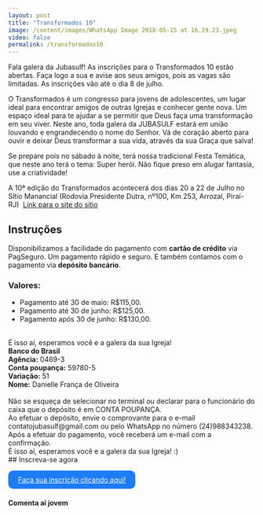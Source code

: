 ```yaml
---
layout: post
title: "Transformados 10"
image: /content/images/WhatsApp Image 2018-05-15 at 16.29.23.jpeg
video: false
permalink: /transformados10
---
```


Fala galera da Jubasulf! As inscrições para o Transformados 10 estão abertas. Faça logo a sua e avise aos seus amigos, pois as vagas são limitadas. As inscrições vão até o dia 8 de julho.
<br>

O Transformados é um congresso para jovens de adolescentes, um lugar ideal para encontrar amigos de outras Igrejas e conhecer gente nova. Um espaço ideal para te ajudar a se permitir que Deus faça uma transformação em seu viver. Neste ano, toda galera da JUBASULF estará em união louvando e engrandecendo o nome do Senhor. Vá de coração aberto para ouvir e deixar Deus transformar a sua vida, através da sua Graça que salva!
<br>

Se prepare pois no sábado à noite, terá nossa tradicional Festa Temática, que neste ano terá o tema: Super herói. Não fique preso em alugar fantasia, use a criatividade!
<br>

A 10ª edição do Transformados acontecerá dos dias 20 a 22 de Julho no Sítio Manancial (Rodovia Presidente Dutra, nº100, Km 253, Arrozal, Piraí- RJ)  <a href="https://www.facebook.com/SitioManancialPirai">Link para o site do sítio</a>
<br>

## Instruções
Disponibilizamos a facilidade do pagamento com <b>cartão de crédito</b> via PagSeguro. Um pagamento rápido e seguro. E também contamos com o pagamento via <b>depósito bancário</b>.
<br>
### Valores:

* Pagamento até 30 de maio: R$115,00.
* Pagamento até 30 de junho: R$125,00.
* Pagamento após 30 de junho: R$130,00.


<br>
É isso aí, esperamos você e a galera da sua Igreja! 
<br>
<b>Banco do Brasil</b><br>
<b>Agência:</b> 0469-3<br> 
<b>Conta poupança:</b> 59780-5<br> 
<b>Variação:</b> 51<br>
<b>Nome:</b> Danielle França de Oliveira 
<br>
<br>
Não se esqueça de selecionar no terminal ou declarar para o funcionário do caixa que o depósito é em CONTA POUPANÇA.
<br>
Ao efetuar o depósito, envie o comprovante para o e-mail contatojubasulf@gmail.com ou pelo WhatsApp no número (24)988343238.
<br>
Após a efetuar do pagamento, você receberá um e-mail com a confirmação.
<br> 
É isso aí, esperamos você e a galera da sua Igreja! :)
<br>
## Inscreva-se agora
<br>


<a href="https://goo.gl/forms/gjgoXOW3dkh4Bsj52" target="_blank" style="background-color: #1d7cf4;
    display: inline-block;
    padding: 10px 20px;
    color: white;
    border-radius: 10px;">Faça sua inscrição clicando aqui!</a>

#### Comenta aí jovem

<div class="news-content-facebook-coments">
    <div id="disqus_thread"></div>
    <script type="text/javascript">
        /* * * CONFIGURATION VARIABLES: EDIT BEFORE PASTING INTO YOUR WEBPAGE * * */
        var disqus_shortname = 'jubasulfcombr'; // required: replace example with your forum shortname

        /* * * DON'T EDIT BELOW THIS LINE * * */
        (function() {
            var dsq = document.createElement('script'); dsq.type = 'text/javascript'; dsq.async = true;
            dsq.src = '//' + disqus_shortname + '.disqus.com/embed.js';
            (document.getElementsByTagName('head')[0] || document.getElementsByTagName('body')[0]).appendChild(dsq);
        })();
    </script>
    <noscript>Please enable JavaScript to view the <a href="http://disqus.com/?ref_noscript">comments powered by Disqus.</a></noscript>
    <a href="http://disqus.com" class="dsq-brlink">comments powered by <span class="logo-disqus">Disqus</span></a>  
</div>
